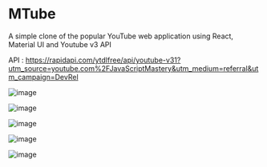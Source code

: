 # MTube
A simple clone of the popular YouTube web application using React, Material UI and Youtube v3 API  

API : https://rapidapi.com/ytdlfree/api/youtube-v31?utm_source=youtube.com%2FJavaScriptMastery&utm_medium=referral&utm_campaign=DevRel

![image](https://github.com/Mayank164869/MTUBE/assets/65328387/8033fae8-1377-4b14-b04a-1d49acccdd05)

![image](https://github.com/Mayank164869/MTUBE/assets/65328387/252545c5-3a7c-43ab-947e-131d6cfdf70b)

![image](https://github.com/Mayank164869/MTUBE/assets/65328387/7881d012-5519-4405-bcbe-f86c7edbaf1c)

![image](https://github.com/Mayank164869/MTUBE/assets/65328387/c3e42311-d197-43a5-8c7d-f1e9af64ecd5)

![image](https://github.com/Mayank164869/MTube/assets/65328387/86dda9cd-ba0f-4069-82cb-e3e219e8e12a)





